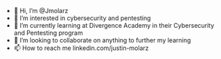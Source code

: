 - 👋 Hi, I’m @Jmolarz
- 👀 I’m interested in cybersecurity and pentesting
- 🌱 I’m currently learning at Divergence Academy in their Cybersecurity and Pentesting program
- 💞️ I’m looking to collaborate on anything to further my learning
- 📫 How to reach me linkedin.com/justin-molarz

<!---
Jmolarz/Jmolarz is a ✨ special ✨ repository because its `README.md` (this file) appears on your GitHub profile.
You can click the Preview link to take a look at your changes.
--->
